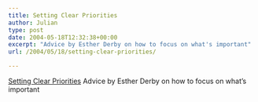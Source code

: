```yaml
---
title: Setting Clear Priorities
author: Julian
type: post
date: 2004-05-18T12:32:38+00:00
excerpt: "Advice by Esther Derby on how to focus on what's important"
url: /2004/05/18/setting-clear-priorities/

---
```

[Setting Clear Priorities][1] Advice by Esther Derby on how to focus on what&#8217;s important

 [1]: http://www.computerworld.com/developmenttopics/development/story/0,10801,89106,00.html